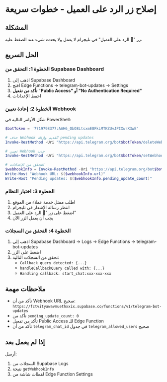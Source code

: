 # إصلاح زر الرد على العميل - خطوات سريعة

## المشكلة
زر "💬 الرد على العميل" في تليجرام لا يعمل ولا يحدث شيء عند الضغط عليه.

## الحل السريع

### الخطوة 1: التحقق من Supabase Dashboard

1. اذهب إلى Supabase Dashboard
2. افتح Edge Functions → telegram-bot-updates → Settings
3. **تأكد من تفعيل "Public Access" أو "No Authentication Required"**
4. احفظ الإعدادات

### الخطوة 2: إعادة تعيين Webhook

شغّل الأوامر التالية في PowerShell:

```powershell
$botToken = '7719798377:AAH6_ObO8LtsxmE8FkLMTKZUvJPIXwrX3wE'

# حذف Webhook القديم وإزالة pending updates
Invoke-RestMethod -Uri "https://api.telegram.org/bot$botToken/deleteWebhook?drop_pending_updates=true"

# تعيين Webhook جديد
Invoke-RestMethod -Uri "https://api.telegram.org/bot$botToken/setWebhook?url=https://fctvityawavmuethxxix.supabase.co/functions/v1/telegram-bot-updates"

# التحقق من الإعدادات
$webhookInfo = Invoke-RestMethod -Uri "https://api.telegram.org/bot$botToken/getWebhookInfo"
Write-Host "Webhook URL: $($webhookInfo.url)"
Write-Host "Pending updates: $($webhookInfo.pending_update_count)"
```

### الخطوة 3: اختبار النظام

1. اطلب ممثل خدمة عملاء من الموقع
2. انتظر رسالة الإشعار في تليجرام
3. اضغط على زر "💬 الرد على العميل"
4. يجب أن يعمل الزر الآن

### الخطوة 4: التحقق من السجلات

1. اذهب إلى Supabase Dashboard → Logs → Edge Functions → telegram-bot-updates
2. اضغط على الزر
3. تحقق من السجلات التالية:
   - `Callback query detected: {...}`
   - `handleCallbackQuery called with: {...}`
   - `Handling callback: start_chat:xxx-xxx-xxx`

## ملاحظات مهمة

- تأكد من أن Webhook URL صحيح: `https://fctvityawavmuethxxix.supabase.co/functions/v1/telegram-bot-updates`
- تأكد من `pending_update_count: 0`
- تأكد من تفعيل Public Access للـ Edge Function
- تأكد من أن `telegram_chat_id` في جدول `telegram_allowed_users` صحيح

## إذا لم يعمل بعد

أرسل:
1. السجلات من Supabase Logs
2. نتيجة `getWebhookInfo`
3. لقطات شاشة من Edge Function Settings
